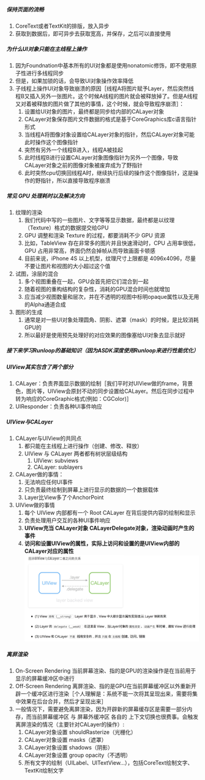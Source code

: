##### 保持页面的流畅
1. CoreText或者TextKit的排版，放入异步
2. 获取到数据后，即可异步去获取宽高，并保存，之后可以直接使用

##### 为什么UI对象只能在主线程上操作
1. 因为Foundnation中基本所有的UI对象都是使用nonatomic修饰，即不使用原子性进行多线程同步
2. 但是，如果加锁的话，会导致UI对象操作效率降低
3. 子线程上操作UI对象导致崩溃的原因［线程A将图片赋予Layer，然后突然线程B又插入另外一张图片。这个时候A线程的图片就会被释放掉了。但是A线程又对着被释放的图片做了其他的事情，这个时候，就会导致程序崩溃］：
	1. 设置给UI对象的图片，最终都是同步给内部的CALayer对象
	2. CALayer对象保存图片文件数据的格式是基于CoreGraphics库c语言指针形式
	3. 当线程A将图像对象设置给CALayer对象的指针，然后CALayer对象可能此时操作这个图像指针
	4. 突然有另外一个线程B进入，线程A被挂起
	5. 此时线程B进行设置CALayer对象图像指针为另外一个图像，导致CALayer对象之前的图像对象被废弃成为了野指针
	6. 此时突然cpu切换回线程A时，继续执行后续的操作这个图像指针，这是操作的野指针，所以直接导致程序崩溃
	
##### 常见 GPU 处理耗时以及解决方向
1. 纹理的渲染
	1. 我们代码中写的一些图片、文字等等显示数据，最终都是以纹理（Texture）格式的数据提交给GPU
	2. GPU 调整和渲染 Texture 的过程，都要消耗不少 GPU 资源
	3. 比如，TableView 存在非常多的图片并且快速滑动时，CPU 占用率很低，GPU 占用非常高，界面仍然会掉帧从而导致画面卡顿感
	4. 目前来说，iPhone 4S 以上机型，纹理尺寸上限都是 4096x4096，尽量不要让图片和视图的大小超过这个值
2. 试图，涂层的混合
	1. 多个视图重叠在一起，GPU会首先把它们混合到一起
	2. 随着视图的重构结构的复杂性，消耗的GPU混合时间也就增加
	3. 应当减少视图数量和层次，并在不透明的视图中标明opaque属性以及无用的Alpha通道合成
3. 图形的生成
	1. 通常是对一些UI对象处理圆角、阴影、遮罩（mask）的时候，是比较消耗GPU的
	2. 所以最好是使用预先处理好的对应效果的图像塞给UI对象去显示就好
	
##### 接下来学习Runloop的基础知识（因为ASDK深度使用Runloop来进行性能优化）
##### UIView其实包含了两个部分
1. CALayer：负责界面显示数据的绘制［我们平时对UIView做的frame，背景色，图片等，UIView会原封不动的同步设置给CALayer。然后在同步过程中转为响应的CoreGraphic格式(例如：CGColor)］
2. UIResponder：负责各种UI事件响应

##### UIView与CALayer
1. CALayer与UIView的共同点
	1. 都只能在主线程上进行操作（创建、修改、释放）
	2. UIView 与 CALayer 两者都有树状层级结构
		1. UIView: subviews
		2. CALayer: sublayers
2. CALayer做的事情：
	1. 无法响应任何UI事件
	2. 只负责最终绘制到屏幕上进行显示的数据的一个数据载体
	3. Layer比View多了个AnchorPoint
3. UIView做的事情
	1. 每个 UIView 内部都有一个 Root CALayer 在背后提供内容的绘制和显示
	2. 负责处理用户交互的各种UI事件响应
	3. **UIView充当 CALayer对象 CALayerDelegate对象，渲染动画时产生的事件**
	4. **访问和设置UIView的属性，实际上访问和设置的是UIView内部的CALayer对应的属性**
![](media/14713356781592.jpg)

##### 离屏渲染
1. On-Screen Rendering 当前屏幕渲染、指的是GPU的渲染操作是在当前用于显示的屏幕缓冲区中进行
2. Off-Screen Rendering 离屏渲染、指的是GPU在当前屏幕缓冲区以外重新开辟一个缓冲区进行渲染［个人理解是：系统不能一次将其呈现出来，需要将集中效果在后台合并，然后才呈现出来］
3. 一般情况下，需要避免离屏渲染，因为开辟新的屏幕缓存区是需要一部分内存，而当前屏幕缓冲区 与 屏幕外缓冲区 各自的 上下文切换也很费事。会触发离屏渲染的情况（主要针对CALayer的操作）:
	1. CALayer对象设置 shouldRasterize（光栅化）
	1. CALayer对象设置 masks（遮罩）
	1. CALayer对象设置 shadows（阴影）
	1. CALayer对象设置 group opacity（不透明）
	1. 所有文字的绘制（UILabel、UITextView…），包括CoreText绘制文字、TextKit绘制文字


